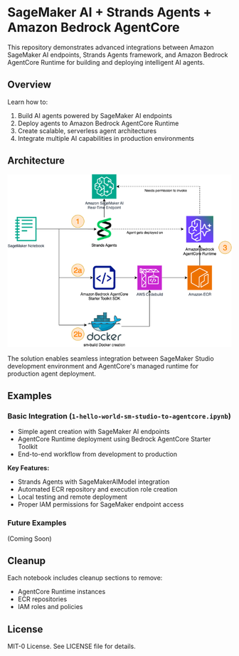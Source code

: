 # SageMaker AI + Strands Agents + Amazon Bedrock AgentCore

This repository demonstrates advanced integrations between Amazon SageMaker AI endpoints, Strands Agents framework, and Amazon Bedrock AgentCore Runtime for building and deploying intelligent AI agents.

## Overview

Learn how to:
1. Build AI agents powered by SageMaker AI endpoints
2. Deploy agents to Amazon Bedrock AgentCore Runtime
3. Create scalable, serverless agent architectures
4. Integrate multiple AI capabilities in production environments

## Architecture

![Architecture](images/building-agents-in-sagemaker-studio.png)

The solution enables seamless integration between SageMaker Studio development environment and AgentCore's managed runtime for production agent deployment.

## Examples

### Basic Integration (`1-hello-world-sm-studio-to-agentcore.ipynb`)
- Simple agent creation with SageMaker AI endpoints
- AgentCore Runtime deployment using Bedrock AgentCore Starter Toolkit
- End-to-end workflow from development to production

**Key Features:**
- Strands Agents with SageMakerAIModel integration
- Automated ECR repository and execution role creation
- Local testing and remote deployment
- Proper IAM permissions for SageMaker endpoint access

### Future Examples 
(Coming Soon)

## Cleanup

Each notebook includes cleanup sections to remove:
- AgentCore Runtime instances
- ECR repositories
- IAM roles and policies

## License

MIT-0 License. See LICENSE file for details.